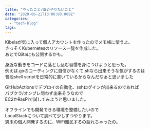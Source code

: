 ```yaml
---
title: "やったこと/直近やりたいこと"
date: "2020-06-21T13:00:00.000Z"
categories: 
  - "tech-blog"
tags: 
---
```


Kibelaが気に入って個人アカウントを作ったのでメモ帳に使うよ。  
さっそくKubernetesのリソース一覧を作成した。  
あとでQiitaにも公開するかも。

身近な動きをコードに落とし込む習慣を身につけようと思った。  
例えば.goのコーディングに自信がなくて.shなら出来そうな気がするのは  
普段shell scriptを日常的に書いているからなんだなぁと思いました

GitHubActionsでデプロイの自動化、sshログインが出来るのであれば  
パブクラ/オンプレ問わず出来そうなので  
EC2かRasPiで試してみようと思いました。

オフラインでも開発できる環境を整備したいので  
LocalStackについて調べて少しずつやります。  
週末の個人開発するのに、WiFi難民するの疲れちゃったの。
